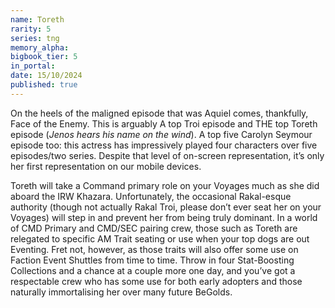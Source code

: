 ```yaml
---
name: Toreth
rarity: 5
series: tng
memory_alpha:
bigbook_tier: 5
in_portal:
date: 15/10/2024
published: true
---
```


On the heels of the maligned episode that was Aquiel comes, thankfully, Face of the Enemy. This is arguably A top Troi episode and THE top Toreth episode (*Jenos hears his name on the wind*). A top five Carolyn Seymour episode too: this actress has impressively played four characters over five episodes/two series. Despite that level of on-screen representation, it’s only her first representation on our mobile devices.

Toreth will take a Command primary role on your Voyages much as she did aboard the IRW Khazara. Unfortunately, the occasional Rakal-esque authority (though not actually Rakal Troi, please don’t ever seat her on your Voyages) will step in and prevent her from being truly dominant. In a world of CMD Primary and CMD/SEC pairing crew, those such as Toreth are relegated to specific AM Trait seating or use when your top dogs are out Eventing. Fret not, however, as those traits will also offer some use on Faction Event Shuttles from time to time. Throw in four Stat-Boosting Collections and a chance at a couple more one day, and you’ve got a respectable crew who has some use for both early adopters and those naturally immortalising her over many future BeGolds.
